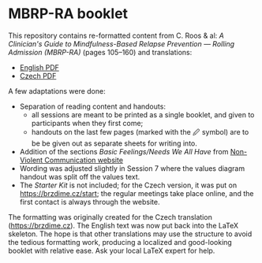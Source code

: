 # MBRP-RA booklet

This repository contains re-formatted content from C. Roos & al: *A Clinician's Guide to Mindfulness-Based Relapse Prevention — Rolling Admission (MBRP-RA)* (pages 105–160) and translations:

- [English PDF](https://github.com/eudoxos/MBRP-RA-booklet/blob/pdf/mbrpra-en.pdf?raw=True)
- [Czech PDF](https://github.com/eudoxos/MBRP-RA-booklet/blob/pdf/mbrpra-cs.pdf?raw=True)

A few adaptations were done:

- Separation of reading content and handouts:
	- all sessions are meant to be printed as a single booklet, and given to participants when they first come;
	- handouts on the last few pages (marked with the 🖉 symbol) are to be be given out as separate sheets for writing into.
- Addition of the sections *Basic Feelings/Needs We All Have* from [Non-Violent Communication website](https://www.nonviolentcommunication.com/learn-nonviolent-communication/feelings/)
- Wording was adjusted slightly in Session 7 where the values diagram handout was split off the values text.
- The *Starter Kit* is not included; for the Czech version, it was put on https://brzdime.cz/start; the regular meetings take place online, and the first contact is always through the website.

The formatting was originally created for the Czech translation (https://brzdime.cz). The English text was now put back into the LaTeX skeleton. The hope is that other translations may use the structure to avoid the tedious formatting work, producing a localized and good-looking booklet with relative ease. Ask your local LaTeX expert for help.

